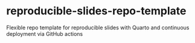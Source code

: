# reproducible-slides-repo-template
Flexible repo template for reproducible slides with Quarto and continuous deployment via GitHub actions

